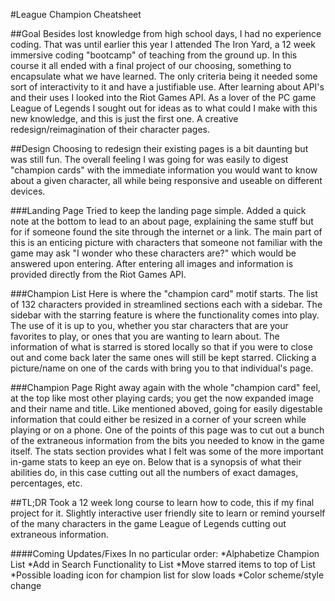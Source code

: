 #League Champion Cheatsheet

##Goal
Besides lost knowledge from high school days, I had no experience coding. That was until earlier this year I attended The Iron Yard, a 12 week immersive coding "bootcamp" of teaching from the ground up. In this course it all ended with a final project of our choosing, something to encapsulate what we have learned. The only criteria being it needed some sort of interactivity to it and have a justifiable use. After learning about API's and their uses I looked into the Riot Games API. As a lover of the PC game League of Legends I sought out for ideas as to what could I make with this new knowledge, and this is just the first one. A creative redesign/reimagination of their character pages.

##Design
Choosing to redesign their existing pages is a bit daunting but was still fun. The overall feeling I was going for was easily to digest "champion cards" with the immediate information you would want to know about a given character, all while being responsive and useable on different devices.


###Landing Page
 Tried to keep the landing page simple. Added a quick note at the bottom to lead to an about page, explaining the same stuff but for if someone found the site through the internet or a link. The main part of this is an enticing picture with characters that someone not familiar with the game may ask "I wonder who these characters are?" which would be answered upon entering. After entering all images and information is provided directly from the Riot Games API.


###Champion List
Here is where the "champion card" motif starts. The list of 132 characters provided in streamlined sections each with a sidebar. The sidebar with the starring feature is where the functionality comes into play. The use of it is up to you, whether you star characters that are your favorites to play, or ones that you are wanting to learn about. The information of what is starred is stored locally so that if you were to close out and come back later the same ones will still be kept starred. Clicking a picture/name on one of the cards with bring you to that individual's page.

###Champion Page
Right away again with the whole "champion card" feel, at the top like most other playing cards; you get the now expanded image and their name and title. Like mentioned aboved, going for easily digestable information that could either be resized in a corner of your screen while playing or on a phone. One of the points of this page was to cut out a bunch of the extraneous information from the bits you needed to know in the game itself. The stats section provides what I felt was some of the more important in-game stats to keep an eye on. Below that is a synopsis of what their abilities do, in this case cutting out all the numbers of exact damages, percentages, etc.

##TL;DR
Took a 12 week long course to learn how to code, this if my final project for it. Slightly interactive user friendly site to learn or remind yourself of the many characters in the game League of Legends cutting out extraneous information.


####Coming Updates/Fixes
In no particular order:
  *Alphabetize Champion List
  *Add in Search Functionality to List
  *Move starred items to top of List
  *Possible loading icon for champion list for slow loads
  *Color scheme/style change  


